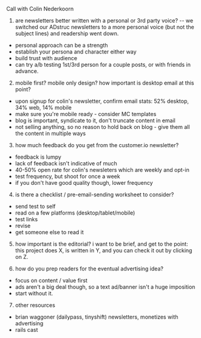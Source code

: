 Call with Colin Nederkoorn

1. are newsletters better written with a personal or 3rd party voice? -- we switched our ADstruc newsletters to a more personal voice (but not the subject lines) and readership went down.
 - personal approach can be a strength
 - establish your persona and character either way
 - build trust with audience
 - can try a/b testing 1st/3rd person for a couple posts, or with friends in advance.

2. mobile first? mobile only design? how important is desktop email at this point?
 - upon signup for colin's newsletter, confirm email stats: 52% desktop, 34% web, 14% mobile
 - make sure you're mobile ready - consider MC templates
 - blog is important, syndicate to it, don't truncate content in email
 - not selling anything, so no reason to hold back on blog - give them all the content in multiple ways

3. how much feedback do you get from the customer.io newsletter? 
 - feedback is lumpy
 - lack of feedback isn't indicative of much
 - 40-50% open rate for colin's newsleters which are weekly and opt-in
 - test frequency, but shoot for once a week
 - if you don't have good quality though, lower frequency
 
4. is there a checklist / pre-email-sending worksheet to consider? 
 - send test to self
 - read on a few platforms (desktop/tablet/mobile)
 - test links
 - revise
 - get someone else to read it
 
5. how important is the editorial? i want to be brief, and get to the point: this project does X, is written in Y, and you can check it out by clicking on Z. 

6. how do you prep readers for the eventual advertising idea?
 - focus on content / value first
 - ads aren't a big deal though, so a text ad/banner isn't a huge imposition
 - start without it.

7. other resources
 - brian waggoner (dailypass, tinyshift) newsletters, monetizes with advertising
 - rails cast
